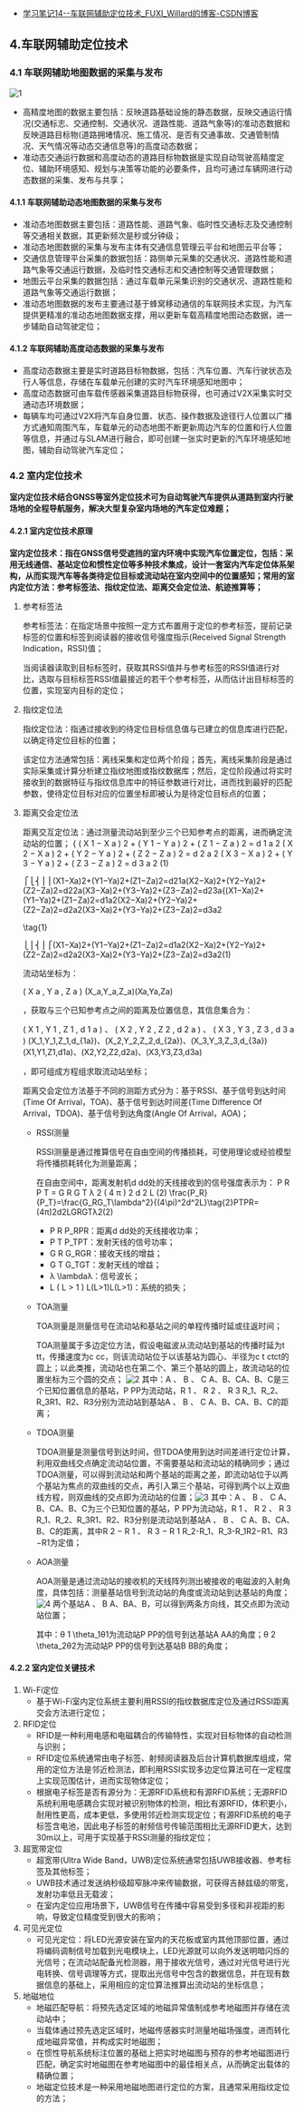- [学习笔记14--车联网辅助定位技术_FUXI_Willard的博客-CSDN博客](https://fuxi-willard.blog.csdn.net/article/details/125709018)

## 4.车联网辅助定位技术

### 4.1 车联网辅助地图数据的采集与发布

![1](https://img-blog.csdnimg.cn/f1824582c5654befbf4afa29f458960a.jpeg#pic_center)

- 高精度地图的数据主要包括：反映道路基础设施的静态数据，反映交通运行情况(交通标志、交通控制、交通状况、道路性能、道路气象等)的准动态数据和反映道路目标物(道路拥堵情况、施工情况、是否有交通事故、交通管制情况、天气情况等动态交通信息等)的高度动态数据；
- 准动态交通运行数据和高度动态的道路目标物数据是实现自动驾驶高精度定位、辅助环境感知、规划与决策等功能的必要条件，且均可通过车辆网进行动态数据的采集、发布与共享；

#### 4.1.1 车联网辅助动态地图数据的采集与发布

- 准动态地图数据主要包括：道路性能、道路气象、临时性交通标志及交通控制等交通相关数据，其更新频次是秒或分钟级；
- 准动态地图数据的采集与发布主体有交通信息管理云平台和地图云平台等；
- 交通信息管理平台采集的数据包括：路侧单元采集的交通状况、道路性能和道路气象等交通运行数据，及临时性交通标志和交通控制等交通管理数据；
- 地图云平台采集的数据包括：通过车载单元采集识别的交通状况、道路性能和道路气象等交通运行数据；
- 准动态地图数据的发布主要通过基于蜂窝移动通信的车联网技术实现，为汽车提供更精准的准动态地图数据支撑，用以更新车载高精度地图动态数据，进一步辅助自动驾驶定位；

#### 4.1.2 车联网辅助高度动态数据的采集与发布

- 高度动态数据主要是实时道路目标物数据，包括：汽车位置、汽车行驶状态及行人等信息，存储在车载单元创建的实时汽车环境感知地图中；
- 高度动态数据可由车载传感器采集道路目标物获得，也可通过V2X采集实时交通动态环境数据；
- 每辆车均可通过V2X将汽车自身位置、状态、操作数据及途径行人位置以广播方式通知周围汽车，车载单元的动态地图不断更新周边汽车的位置和行人位置等信息，并通过与SLAM进行融合，即可创建一张实时更新的汽车环境感知地图，辅助自动驾驶汽车定位；

### 4.2 室内定位技术

**室内定位技术结合GNSS等室外定位技术可为自动驾驶汽车提供从道路到室内行驶场地的全程导航服务，解决大型复杂室内场地的汽车定位难题；**

#### 4.2.1 室内定位技术原理

**室内定位技术：指在GNSS信号受遮挡的室内环境中实现汽车位置定位，包括：采用无线通信、基站定位和惯性定位等多种技术集成，设计一套室内汽车定位体系架构，从而实现汽车等各类待定位目标或流动站在室内空间中的位置感知；常用的室内定位方法：参考标签法、指纹定位法、距离交会定位法、航迹推算等；**

1. 参考标签法

   参考标签法：在指定场景中按照一定方式布置用于定位的参考标签，提前记录标签的位置和标签到阅读器的接收信号强度指示(Received Signal Strength Indication，RSSI)值；

   当阅读器读取到目标标签时，获取其RSSI值并与参考标签的RSSI值进行对比，选取与目标标签RSSI值最接近的若干个参考标签，从而估计出目标标签的位置，实现室内目标的定位；

2. 指纹定位法

   指纹定位法：指通过接收到的待定位目标信息值与已建立的信息库进行匹配，以确定待定位目标的位置；

   该定位方法通常包括：离线采集和定位两个阶段；首先，离线采集阶段是通过实际采集或计算分析建立指纹地图或指纹数据库；然后，定位阶段通过将实时接收到的数据特征与指纹信息库中的特征参数进行对比，进而找到最好的匹配参数，使待定位目标对应的位置坐标即被认为是待定位目标点的位置；

3. 距离交会定位法

   距离交互定位法：通过测量流动站到至少三个已知参考点的距离，进而确定流动站的位置；
   { ( X 1 − X a ) 2 + ( Y 1 − Y a ) 2 + ( Z 1 − Z a ) 2 = d 1 a 2 ( X 2 − X a ) 2 + ( Y 2 − Y a ) 2 + ( Z 2 − Z a ) 2 = d 2 a 2 ( X 3 − X a ) 2 + ( Y 3 − Y a ) 2 + ( Z 3 − Z a ) 2 = d 3 a 2 (1)

   ⎧⎩⎨⎪⎪(X1−Xa)2+(Y1−Ya)2+(Z1−Za)2=d21a(X2−Xa)2+(Y2−Ya)2+(Z2−Za)2=d22a(X3−Xa)2+(Y3−Ya)2+(Z3−Za)2=d23a{(X1−Xa)2+(Y1−Ya)2+(Z1−Za)2=d1a2(X2−Xa)2+(Y2−Ya)2+(Z2−Za)2=d2a2(X3−Xa)2+(Y3−Ya)2+(Z3−Za)2=d3a2

   \tag{1}

   ⎩⎪⎨⎪⎧(X1−Xa)2+(Y1−Ya)2+(Z1−Za)2=d1a2(X2−Xa)2+(Y2−Ya)2+(Z2−Za)2=d2a2(X3−Xa)2+(Y3−Ya)2+(Z3−Za)2=d3a2(1)

   流动站坐标为：

   ( X a , Y a , Z a ) (X_a,Y_a,Z_a)(Xa,Ya,Za)

   ，获取与三个已知参考点之间的距离及位置信息，其信息集合为：

   ( X 1 , Y 1 , Z 1 , d 1 a ) 、 ( X 2 , Y 2 , Z 2 , d 2 a ) 、 ( X 3 , Y 3 , Z 3 , d 3 a ) (X_1,Y_1,Z_1,d_{1a})、(X_2,Y_2,Z_2,d_{2a})、(X_3,Y_3,Z_3,d_{3a})(X1,Y1,Z1,d1a)、(X2,Y2,Z2,d2a)、(X3,Y3,Z3,d3a)

   ，即可组成方程组求取流动站坐标；

   

   距离交会定位方法基于不同的测距方式分为：基于RSSI、基于信号到达时间(Time Of Arrival，TOA)、基于信号到达时间差(Time Difference Of Arrival，TDOA)、基于信号到达角度(Angle Of Arrival，AOA)；

   - RSSI测量

     RSSI测量是通过推算信号在自由空间的传播损耗，可使用理论或经验模型将传播损耗转化为测量距离；

     在自由空间中，距离发射机d dd处的天线接收到的信号强度表示为：
     P R P T = G R G T λ 2 ( 4 π ) 2 d 2 L (2) \frac{P_R}{P_T}=\frac{G_RG_T\lambda^2}{(4\pi)^2d^2L}\tag{2}PT​PR​​=(4π)2d2LGR​GT​λ2​(2)

     - P R P_RPR：距离d dd处的天线接收功率；
     - P T P_TPT：发射天线的信号功率；
     - G R G_RGR：接收天线的增益；
     - G T G_TGT：发射天线的增益；
     - λ \lambdaλ：信号波长；
     - L ( L > 1 ) L(L>1)L(L>1)：系统的损失；

   - TOA测量

     TOA测量是测量信号在流动站和基站之间的单程传播时延或往返时间；

     TOA测量属于多边定位方法，假设电磁波从流动站到基站的传播时延为t tt，传播速度为c cc，则该流动站位于以该基站为圆心、半径为c t ctct的圆上；以此类推，流动站也在第二个、第三个基站的圆上，故流动站的位置坐标为三个圆的交点；
     ![2](https://img-blog.csdnimg.cn/377a6d658543429da37ebb394e0e5040.jpeg#pic_center)
     其中：A 、 B 、 C A、B、CA、B、C是三个已知位置信息的基站，P PP为流动站，R 1 、 R 2 、 R 3 R_1、R_2、R_3R1​、R2​、R3​分别为流动站到基站A 、 B 、 C A、B、CA、B、C的距离；

   - TDOA测量

     TDOA测量是测量信号到达时间，但TDOA使用到达时间差进行定位计算，利用双曲线交点确定流动站位置，不需要基站和流动站的精确同步；通过TDOA测量，可以得到流动站和两个基站的距离之差，即流动站位于以两个基站为焦点的双曲线的交点，再引入第三个基站，可得到两个以上双曲线方程，则双曲线的交点即为流动站的位置；![3](https://img-blog.csdnimg.cn/a6addc952bb34e8b9ff0ef99e2c93756.jpeg#pic_center)
     其中：A 、 B 、 C A、B、CA、B、C为三个已知位置的基站，P PP为流动站，R 1 、 R 2 、 R 3 R_1、R_2、R_3R1​、R2​、R3​分别是流动站到基站A 、 B 、 C A、B、CA、B、C的距离，其中R 2 − R 1 、 R 3 − R 1 R_2-R_1、R_3-R_1R2​−R1​、R3​−R1​为定值；

   - AOA测量

     AOA测量是通过流动站的接收机的天线阵列测出被接收的电磁波的入射角度，具体包括：测量基站信号到流动站的角度或流动站到达基站的角度；
     ![4](https://img-blog.csdnimg.cn/db055ee7f3644e8e83f75d92f07db6ce.jpeg#pic_center)
     两个基站A 、 B A、BA、B，可以得到两条方向线，其交点即为流动站位置；

     其中：θ 1 \theta_1θ1为流动站P PP的信号到达基站A AA的角度；θ 2 \theta_2θ2为流动站P PP的信号到达基站B BB的角度；

#### 4.2.2 室内定位关键技术

1. Wi-Fi定位
   - 基于Wi-Fi室内定位系统主要利用RSSI的指纹数据库定位及通过RSSI距离交会方法进行定位；
2. RFID定位
   - RFID是一种利用电感和电磁耦合的传输特性，实现对目标物体的自动检测与识别；
   - RFID定位系统通常由电子标签、射频阅读器及后台计算机数据库组成，常用的定位方法是邻近检测法，即利用RSSI实现多边定位算法可在一定程度上实现范围估计，进而实现物体定位；
   - 根据电子标签是否有源分为：无源RFID系统和有源RFID系统；无源RFID系统利用电感耦合实现对被识别物体的检测，相比有源RFID，体积更小，耐用性更高，成本更低，多使用邻近检测实现定位；有源RFID系统的电子标签含电池，因此电子标签的射频信号传输范围相比无源RFID更大，达到30m以上，可用于实现基于RSSI测量的指纹定位；
3. 超宽带定位
   - 超宽带(Ultra Wide Band，UWB)定位系统通常包括UWB接收器、参考标签及其他标签；
   - UWB技术通过发送纳秒级超窄脉冲来传输数据，可获得吉赫兹级的带宽，发射功率低且无载波；
   - 在室内定位应用场景下，UWB信号在传播中容易受到多径和非视距的影响，导致定位精度受到很大的影响；
4. 可见光定位
   - 可见光定位：将LED光源安装在室内的天花板或室内其他顶部位置，通过将编码调制信号加载到光电模块上，LED光源就可以向外发送明暗闪烁的光信号；在流动站配备光检测器，用于接收光信号，通过对光信号进行光电转换、信号调理等方式，提取出光信号中包含的数据信息，并在现有数据信息的基础上，采用相应的定位算法推算出流动站的坐标信息；
5. 地磁地位
   - 地磁匹配导航：将预先选定区域的地磁异常值制成参考地磁图并存储在流动站中；
   - 当载体通过预先选定区域时，地磁传感器实时测量地磁场强度，进而转化成地磁异常值，并构成实时地磁图；
   - 在惯性导航系统标注位置的基础上把实时地磁图与预存的参考地磁图进行匹配，确定实时地磁图在参考地磁图中的最佳相关点，从而确定出载体的精确位置；
   - 地磁定位技术是一种采用地磁地图进行定位的方案，且通常采用指纹定位的方法；